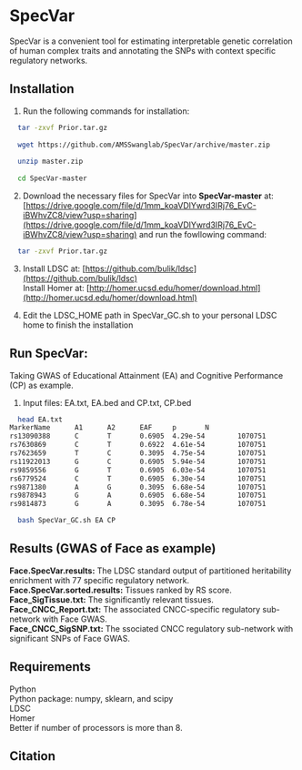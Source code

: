 # SpecVar
SpecVar is a convenient tool for estimating interpretable genetic correlation of human complex traits and annotating the SNPs with context specific regulatory networks.

## Installation

1. Run the following commands for installation:<br>
```bash
  tar -zxvf Prior.tar.gz
    
  wget https://github.com/AMSSwanglab/SpecVar/archive/master.zip
    
  unzip master.zip
    
  cd SpecVar-master
```
2. Download the necessary files for SpecVar into **SpecVar-master** at: [https://drive.google.com/file/d/1mm_koaVDlYwrd3IRj76_EvC-iBWhvZC8/view?usp=sharing](https://drive.google.com/file/d/1mm_koaVDlYwrd3IRj76_EvC-iBWhvZC8/view?usp=sharing) and run the fowllowing command:<br>
```bash
  tar -zxvf Prior.tar.gz
```
3.  Install LDSC at: [https://github.com/bulik/ldsc](https://github.com/bulik/ldsc)<br>
Install Homer at: [http://homer.ucsd.edu/homer/download.html](http://homer.ucsd.edu/homer/download.html)<br>

4.  Edit the LDSC_HOME path in SpecVar_GC.sh to your personal LDSC home to finish the installation


## Run SpecVar: <br>
Taking GWAS of Educational Attainment (EA) and Cognitive Performance (CP) as example.<br>
1. Input files: EA.txt, EA.bed and CP.txt, CP.bed <br>
```bash
  head EA.txt
MarkerName      A1      A2      EAF     p       N
rs13090388      C       T       0.6905  4.29e-54        1070751
rs7630869       C       T       0.6922  4.61e-54        1070751
rs7623659       T       C       0.3095  4.75e-54        1070751
rs11922013      G       C       0.6905  5.94e-54        1070751
rs9859556       G       T       0.6905  6.03e-54        1070751
rs6779524       C       T       0.6905  6.30e-54        1070751
rs9871380       A       G       0.3095  6.68e-54        1070751
rs9878943       G       A       0.6905  6.68e-54        1070751
rs9814873       G       A       0.3095  6.78e-54        1070751
```
```bash
  bash SpecVar_GC.sh EA CP
```
## Results (GWAS of Face as example)

**Face.SpecVar.results:** The LDSC standard output of partitioned heritability enrichment with 77 specific regulatory network. <br>
**Face.SpecVar.sorted.results:** Tissues ranked by RS score. <br>
**Face_SigTissue.txt:** The significantly relevant tissues. <br>
**Face_CNCC_Report.txt:** The associated CNCC-specific regulatory sub-network with Face GWAS. <br>
**Face_CNCC_SigSNP.txt:** The ssociated CNCC regulatory sub-network with significant SNPs of Face GWAS. <br>

## Requirements

  Python <br>
  Python package: numpy, sklearn, and scipy <br>
  LDSC <br>
  Homer <br>
  Better if number of processors is more than 8. <br>
  
## Citation
